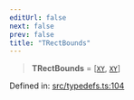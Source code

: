 ```yaml
---
editUrl: false
next: false
prev: false
title: "TRectBounds"
---
```


> **TRectBounds** = \[[`XY`](/api/interfaces/xy/), [`XY`](/api/interfaces/xy/)\]

Defined in: [src/typedefs.ts:104](https://github.com/fabricjs/fabric.js/blob/9a792f4b7b8031f02ec7ea4ce8c99f810e45cfec/src/typedefs.ts#L104)
